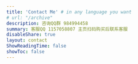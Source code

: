 ```yaml
---
title: 'Contact Me' # in any language you want
# url: "/archive"
description: 咨询QQ群 984994458 
summary: 客服QQ 1157058807 主页扫码购买后联系客服
disableShare: true
layout: contact
ShowReadingTime: false
showToc: false
---
```


